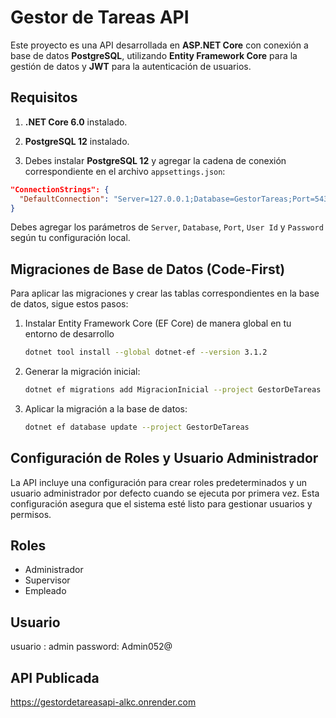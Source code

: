 # Gestor de Tareas API

Este proyecto es una API desarrollada en **ASP.NET Core** con conexión a base de datos **PostgreSQL**, utilizando **Entity Framework Core** para la gestión de datos y **JWT** para la autenticación de usuarios.

## Requisitos

1. **.NET Core 6.0** instalado.
2. **PostgreSQL 12** instalado.

3. Debes instalar **PostgreSQL 12** y agregar la cadena de conexión correspondiente en el archivo `appsettings.json`:

```json
"ConnectionStrings": {
  "DefaultConnection": "Server=127.0.0.1;Database=GestorTareas;Port=5432;User Id=postgres;Password=123;"
}
```

Debes agregar los parámetros de `Server`, `Database`, `Port`, `User Id` y `Password` según tu configuración local.

## Migraciones de Base de Datos (Code-First)

Para aplicar las migraciones y crear las tablas correspondientes en la base de datos, sigue estos pasos:

1. Instalar Entity Framework Core (EF Core) de manera global en tu entorno de desarrollo
   ```bash
   dotnet tool install --global dotnet-ef --version 3.1.2
   ```

1. Generar la migración inicial:
   ```bash
   dotnet ef migrations add MigracionInicial --project GestorDeTareas
   ```

2. Aplicar la migración a la base de datos:
   ```bash
   dotnet ef database update --project GestorDeTareas
   ```
   
## Configuración de Roles y Usuario Administrador

La API incluye una configuración para crear roles predeterminados y un usuario administrador por defecto cuando se ejecuta por primera vez. Esta configuración asegura que el sistema esté listo para gestionar usuarios y permisos.

## Roles

* Administrador
* Supervisor
* Empleado

## Usuario

usuario : admin
password: Admin052@

## API Publicada
https://gestordetareasapi-alkc.onrender.com
